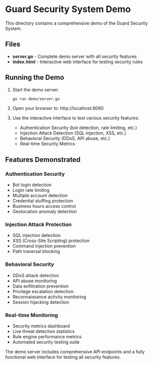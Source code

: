 # Guard Security System Demo

This directory contains a comprehensive demo of the Guard Security System.

## Files

- **server.go** - Complete demo server with all security features
- **index.html** - Interactive web interface for testing security rules

## Running the Demo

1. Start the demo server:
   ```bash
   go run demo/server.go
   ```

2. Open your browser to: http://localhost:8080

3. Use the interactive interface to test various security features:
   - Authentication Security (bot detection, rate limiting, etc.)
   - Injection Attack Detection (SQL injection, XSS, etc.)
   - Behavioral Security (DDoS, API abuse, etc.)
   - Real-time Security Metrics

## Features Demonstrated

### Authentication Security
- Bot login detection
- Login rate limiting
- Multiple account detection
- Credential stuffing protection
- Business hours access control
- Geolocation anomaly detection

### Injection Attack Protection
- SQL injection detection
- XSS (Cross-Site Scripting) protection
- Command injection prevention
- Path traversal blocking

### Behavioral Security
- DDoS attack detection
- API abuse monitoring
- Data exfiltration prevention
- Privilege escalation detection
- Reconnaissance activity monitoring
- Session hijacking detection

### Real-time Monitoring
- Security metrics dashboard
- Live threat detection statistics
- Rule engine performance metrics
- Automated security testing suite

The demo server includes comprehensive API endpoints and a fully functional web interface for testing all security features.
